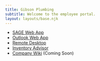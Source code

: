 ```yaml
---
title: Gibson Plumbing
subtitle: Welcome to the employee portal.
layout: layouts/base.njk
---
```

- [SAGE Web App](https://qa.gibsonplumbing.com/GibsonQA)
- [Outlook Web App](https://mail.gibsonplumbing.com/owa)
- [Remote Desktop](https://control.itsupport247.net)
- [Inventory Advisor](https://gibsonplumbing.sageinvadv.net)
- [Company Wiki](https://wiki.gibsonplumbing.com) (Coming Soon)
